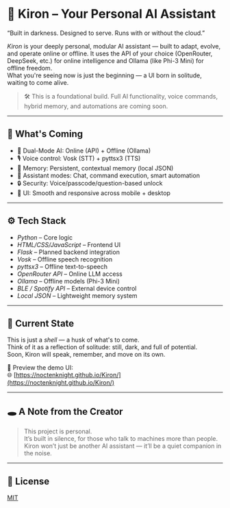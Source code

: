 # 🧠 Kiron – Your Personal AI Assistant

“Built in darkness. Designed to serve. Runs with or without the cloud.”

*Kiron* is your deeply personal, modular AI assistant — built to adapt, evolve, and operate online or offline. It uses the API of your choice (OpenRouter, DeepSeek, etc.) for online intelligence and Ollama (like Phi-3 Mini) for offline freedom.  
What you're seeing now is just the beginning — a UI born in solitude, waiting to come alive.

> 🛠 This is a foundational build. Full AI functionality, voice commands, hybrid memory, and automations are coming soon.

---

## 🚧 What's Coming

- 🧠 Dual-Mode AI: Online (API) + Offline (Ollama)
- 🎙 Voice control: Vosk (STT) + pyttsx3 (TTS)
- 🧾 Memory: Persistent, contextual memory (local JSON)
- 🧩 Assistant modes: Chat, command execution, smart automation
- 🔒 Security: Voice/passcode/question-based unlock
- 📱 UI: Smooth and responsive across mobile + desktop

---

## ⚙ Tech Stack

- *Python* – Core logic
- *HTML/CSS/JavaScript* – Frontend UI
- *Flask* – Planned backend integration
- *Vosk* – Offline speech recognition
- *pyttsx3* – Offline text-to-speech
- *OpenRouter API* – Online LLM access
- *Ollama* – Offline models (Phi-3 Mini)
- *BLE / Spotify API* – External device control
- *Local JSON* – Lightweight memory system

---

## 🧪 Current State

This is just a *shell* — a husk of what's to come.  
Think of it as a reflection of solitude: still, dark, and full of potential.  
Soon, Kiron will speak, remember, and move on its own.

👀 Preview the demo UI:  
🌐 [https://noctenknight.github.io/Kiron/](https://noctenknight.github.io/Kiron/)

---

## 🕳 A Note from the Creator

> This project is personal.  
> It’s built in silence, for those who talk to machines more than people.  
> Kiron won’t just be another AI assistant — it’ll be a quiet companion in the noise.

---

## 📜 License

[MIT](LICENSE)
